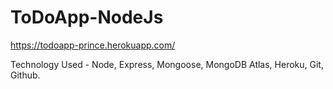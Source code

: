 # ToDoApp-NodeJs
https://todoapp-prince.herokuapp.com/

Technology Used - Node, Express, Mongoose, MongoDB Atlas, Heroku, Git, Github.
